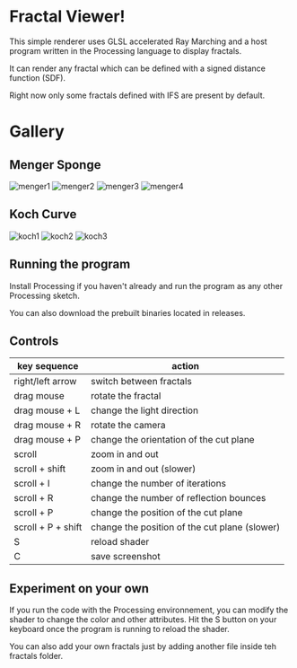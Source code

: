 # Fractal Viewer!

This simple renderer uses GLSL accelerated Ray Marching and a host program written in the Processing language to display fractals.

It can render any fractal which can be defined with a signed distance function (SDF). 

Right now only some fractals defined with IFS are present by default.

# Gallery

## Menger Sponge

![menger1](/img/menger1.jpeg)
![menger2](/img/menger2.png)
![menger3](/img/menger3.jpeg)
![menger4](/img/menger4.jpeg)

## Koch Curve

![koch1](/img/koch1.png)
![koch2](/img/koch2.png)
![koch3](/img/koch3.png)

## Running the program

Install Processing if you haven't already and run the program as any other Processing sketch. 

You can also download the prebuilt binaries located in releases.

## Controls

| key sequence | action  |
--- | ---
| right/left arrow | switch between fractals |
| drag mouse | rotate the fractal |
| drag mouse + L | change the light direction |
| drag mouse + R | rotate the camera |
| drag mouse + P | change the orientation of the cut plane |
| scroll | zoom in and out |
| scroll + shift | zoom in and out (slower) |
| scroll + I | change the number of iterations |
| scroll + R | change the number of reflection bounces |
| scroll + P | change the position of the cut plane |
| scroll + P + shift | change the position of the cut plane (slower) |
| S | reload shader |
| C | save screenshot |

## Experiment on your own

If you run the code with the Processing environnement, you can modify the shader to change the color and other attributes. Hit the S button on your keyboard once the program is running to reload the shader.

You can also add your own fractals just by adding another file inside teh fractals folder.

